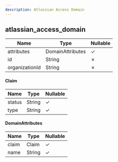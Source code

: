 ```yaml
---
description: Atlassian Access Domain
---
```

atlassian_access_domain
-----------------------

| **Name**       | **Type**         | **Nullable** |
| -------------- | ---------------- | ------------ |
| attributes     | DomainAttributes | &check;      |
| id             | String           | &cross;      |
| organizationId | String           | &cross;      |

#### Claim
| **Name** | **Type** | **Nullable** |
| -------- | -------- | ------------ |
| status   | String   | &check;      |
| type     | String   | &check;      |

#### DomainAttributes
| **Name** | **Type** | **Nullable** |
| -------- | -------- | ------------ |
| claim    | Claim    | &check;      |
| name     | String   | &check;      |
